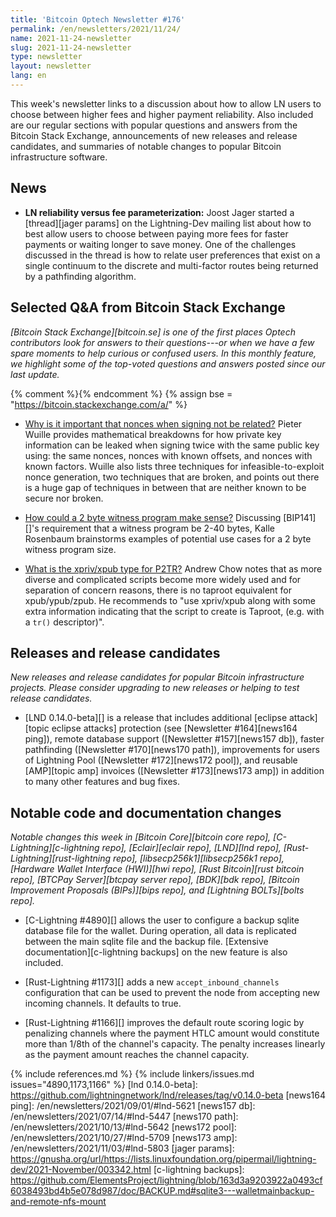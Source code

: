 ```yaml
---
title: 'Bitcoin Optech Newsletter #176'
permalink: /en/newsletters/2021/11/24/
name: 2021-11-24-newsletter
slug: 2021-11-24-newsletter
type: newsletter
layout: newsletter
lang: en
---
```

This week's newsletter links to a discussion about how to allow LN users
to choose between higher fees and higher payment reliability.  Also
included are our regular sections with popular questions and answers from
the Bitcoin Stack Exchange, announcements of new releases and release
candidates, and summaries of notable changes to popular Bitcoin
infrastructure software.

## News

- **LN reliability versus fee parameterization:** Joost Jager started a
  [thread][jager params] on the Lightning-Dev mailing list about how to
  best allow users to choose between paying more fees for faster
  payments or waiting longer to save money.  One of the challenges
  discussed in the thread is how to relate user preferences that exist
  on a single continuum to the discrete and multi-factor routes being
  returned by a pathfinding algorithm.

## Selected Q&A from Bitcoin Stack Exchange

*[Bitcoin Stack Exchange][bitcoin.se] is one of the first places Optech
contributors look for answers to their questions---or when we have a
few spare moments to help curious or confused users.  In
this monthly feature, we highlight some of the top-voted questions and
answers posted since our last update.*

{% comment %}<!-- https://bitcoin.stackexchange.com/search?tab=votes&q=created%3a1m..%20is%3aanswer -->{% endcomment %}
{% assign bse = "https://bitcoin.stackexchange.com/a/" %}

- [Why is it important that nonces when signing not be related?]({{bse}}110811)
  Pieter Wuille provides mathematical breakdowns for how private key information
  can be leaked when signing twice with the same public key using: the same nonces,
  nonces with known offsets, and nonces with known factors. Wuille also lists
  three techniques for infeasible-to-exploit nonce generation, two techniques that
  are broken, and points out there is a huge gap of techniques in between that
  are neither known to be secure nor broken.

- [How could a 2 byte witness program make sense?]({{bse}}110660)
  Discussing [BIP141][]'s requirement that a witness program be 2-40 bytes,
  Kalle Rosenbaum brainstorms examples of potential use cases for a 2 byte
  witness program size.

- [What is the xpriv/xpub type for P2TR?]({{bse}}110733)
  Andrew Chow notes that as more diverse and complicated scripts become more
  widely used and for separation of concern reasons, there is no taproot
  equivalent for xpub/ypub/zpub. He recommends to "use xpriv/xpub along with
  some extra information indicating that the script to create is Taproot, (e.g.
  with a `tr()` descriptor)".

## Releases and release candidates

*New releases and release candidates for popular Bitcoin infrastructure
projects.  Please consider upgrading to new releases or helping to test
release candidates.*

- [LND 0.14.0-beta][] is a release that includes additional [eclipse
  attack][topic eclipse attacks] protection (see [Newsletter
  #164][news164 ping]), remote database support ([Newsletter
  #157][news157 db]), faster pathfinding ([Newsletter #170][news170
  path]), improvements for users of Lightning Pool ([Newsletter
  #172][news172 pool]), and reusable [AMP][topic amp] invoices
  ([Newsletter #173][news173 amp]) in addition to many other features
  and bug fixes.

## Notable code and documentation changes

*Notable changes this week in [Bitcoin Core][bitcoin core repo],
[C-Lightning][c-lightning repo], [Eclair][eclair repo], [LND][lnd repo],
[Rust-Lightning][rust-lightning repo], [libsecp256k1][libsecp256k1
repo], [Hardware Wallet Interface (HWI)][hwi repo],
[Rust Bitcoin][rust bitcoin repo], [BTCPay Server][btcpay server repo],
[BDK][bdk repo], [Bitcoin Improvement Proposals (BIPs)][bips repo], and
[Lightning BOLTs][bolts repo].*

- [C-Lightning #4890][] allows the user to configure a backup sqlite database
  file for the wallet. During operation, all data is replicated between
  the main sqlite file and the backup file. [Extensive
  documentation][c-lightning backups] on the new feature is also included.

- [Rust-Lightning #1173][] adds a new `accept_inbound_channels`
  configuration that can be used to prevent the node from accepting new
  incoming channels.  It defaults to true.

- [Rust-Lightning #1166][] improves the default route scoring logic by
  penalizing channels where the payment HTLC amount would constitute more than
  1/8th of the channel's capacity. The penalty increases linearly as the payment
  amount reaches the channel capacity.

{% include references.md %}
{% include linkers/issues.md issues="4890,1173,1166" %}
[lnd 0.14.0-beta]: https://github.com/lightningnetwork/lnd/releases/tag/v0.14.0-beta
[news164 ping]: /en/newsletters/2021/09/01/#lnd-5621
[news157 db]: /en/newsletters/2021/07/14/#lnd-5447
[news170 path]: /en/newsletters/2021/10/13/#lnd-5642
[news172 pool]: /en/newsletters/2021/10/27/#lnd-5709
[news173 amp]: /en/newsletters/2021/11/03/#lnd-5803
[jager params]: https://gnusha.org/url/https://lists.linuxfoundation.org/pipermail/lightning-dev/2021-November/003342.html
[c-lightning backups]: https://github.com/ElementsProject/lightning/blob/163d3a9203922a0493cf6038493bd4b5e078d987/doc/BACKUP.md#sqlite3---walletmainbackup-and-remote-nfs-mount
